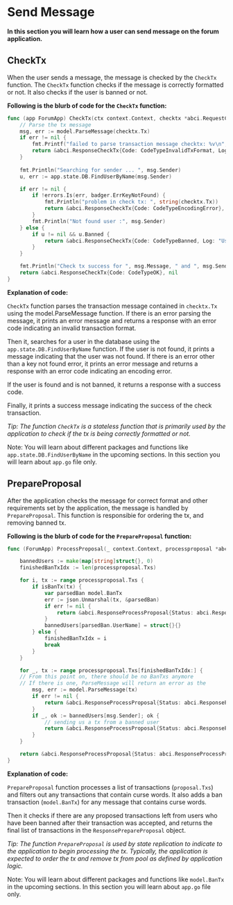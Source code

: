 # Send Message

**In this section you will learn how a user can send message on the forum application.**

## CheckTx

When the user sends a message, the message is checked by the `CheckTx` function. The `CheckTx` function checks if the message is correctly formatted or not. It also checks if the user is banned or not.

**Following is the blurb of code for the `CheckTx` function:**

```go
func (app ForumApp) CheckTx(ctx context.Context, checktx *abci.RequestCheckTx) (*abci.ResponseCheckTx, error) {
    // Parse the tx message
    msg, err := model.ParseMessage(checktx.Tx)
    if err != nil {
        fmt.Printf("failed to parse transaction message checktx: %v\n", err)
        return &abci.ResponseCheckTx{Code: CodeTypeInvalidTxFormat, Log: "Invalid transaction format"}, nil
    }
    
    fmt.Println("Searching for sender ... ", msg.Sender)
    u, err := app.state.DB.FindUserByName(msg.Sender)

    if err != nil {
        if !errors.Is(err, badger.ErrKeyNotFound) {
            fmt.Println("problem in check tx: ", string(checktx.Tx))
            return &abci.ResponseCheckTx{Code: CodeTypeEncodingError}, nil
        }
        fmt.Println("Not found user :", msg.Sender)
    } else {
        if u != nil && u.Banned {
            return &abci.ResponseCheckTx{Code: CodeTypeBanned, Log: "User is banned"}, nil
        }
    }

    fmt.Println("Check tx success for ", msg.Message, " and ", msg.Sender)
    return &abci.ResponseCheckTx{Code: CodeTypeOK}, nil
}
```

**Explanation of code:**

`CheckTx` function parses the transaction message contained in `checktx.Tx` using the model.ParseMessage function. If there is an error parsing the message, it prints an error message and returns a response with an error code indicating an invalid transaction format.

Then it, searches for a user in the database using the `app.state.DB.FindUserByName` function. If the user is not found, it prints a message indicating that the user was not found. If there is an error other than a key not found error, it prints an error message and returns a response with an error code indicating an encoding error.

If the user is found and is not banned, it returns a response with a success code.

Finally, it prints a success message indicating the success of the check transaction.

*Tip: The function `CheckTx` is a stateless function that is primarily used by the application to check if the tx is being correctly formatted or not.*

Note: You will learn about different packages and functions like `app.state.DB.FindUserByName` in the upcoming sections. In this section you will learn about `app.go` file only.

## PrepareProposal

After the application checks the message for correct format and other requirements set by the application, the message is handled by `PrepareProposal`. This function is responsibie for ordering the tx, and removing banned tx.

**Following is the blurb of code for the `PrepareProposal` function:**

```go
func (ForumApp) ProcessProposal(_ context.Context, processproposal *abci.RequestProcessProposal) (*abci.ResponseProcessProposal, error) {

    bannedUsers := make(map[string]struct{}, 0)
    finishedBanTxIdx := len(processproposal.Txs)

    for i, tx := range processproposal.Txs {
        if isBanTx(tx) {
            var parsedBan model.BanTx
            err := json.Unmarshal(tx, &parsedBan)
            if err != nil {
                return &abci.ResponseProcessProposal{Status: abci.ResponseProcessProposal_REJECT}, nil
            }
            bannedUsers[parsedBan.UserName] = struct{}{}
        } else {
            finishedBanTxIdx = i
            break
        }
    }

    for _, tx := range processproposal.Txs[finishedBanTxIdx:] {
    // From this point on, there should be no BanTxs anymore
    // If there is one, ParseMessage will return an error as the
        msg, err := model.ParseMessage(tx)
        if err != nil {
            return &abci.ResponseProcessProposal{Status: abci.ResponseProcessProposal_REJECT}, nil
        }
        if _, ok := bannedUsers[msg.Sender]; ok {
            // sending us a tx from a banned user
            return &abci.ResponseProcessProposal{Status: abci.ResponseProcessProposal_REJECT}, nil
        }
    }

    return &abci.ResponseProcessProposal{Status: abci.ResponseProcessProposal_ACCEPT}, nil
}
```

**Explanation of code:**

`PrepareProposal` function processes a list of transactions (`proposal.Txs`) and filters out any transactions that contain curse words. It also adds a ban transaction (`model.BanTx`) for any message that contains curse words.

Then it checks if there are any proposed transactions left from users who have been banned after their transaction was accepted, and returns the final list of transactions in the `ResponsePrepareProposal` object.

*Tip: The function `PrepareProposal` is used by state replication to indicate to the application to begin processing the tx. Typically, the application is expected to order the tx and remove tx from pool as defined by application logic.*

Note: You will learn about different packages and functions like `model.BanTx` in the upcoming sections. In this section you will learn about `app.go` file only.

